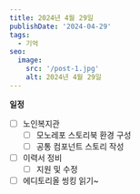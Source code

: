 ```yaml
---
title: 2024년 4월 29일
publishDate: '2024-04-29'
tags:
  - 기억
seo:
  image:
    src: '/post-1.jpg'
    alt: 2024년 4월 29일
---
```


**일정**

- [ ] 노인복지관
  - [ ] 모노레포 스토리북 환경 구성
  - [ ] 공통 컴포넌트 스토리 작성
- [ ] 이력서 정비
  - [ ] 지원 및 수정
- [ ] 에디토리올 씽킹 읽기~

